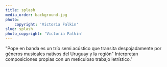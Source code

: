 ```yaml
---
title: splash
media_order: background.jpg
photo:
    copyright: 'Victoria Falkin'
slug: splash
photo_copyright: 'Victoria Falkin'
---
```


"Pope en banda es un trío semi acústico que transita despojadamente por géneros musicales nativos del Uruguay y la región" Interpretan composiciones propias con un meticuloso trabajo letrístico."